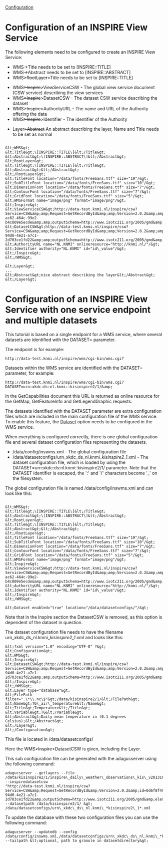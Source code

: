 [Configuration](Configuration.md)

Configuration of an INSPIRE View Service
========================================

The following elements need to be configured to create an INSPIRE View
Service:

-   WMS-&gt;Title needs to be set to \[INSPIRE::TITLE\]
-   WMS-&gt;Abstract needs to be set to \[INSPIRE::ABSTRACT\]
-   WMS~~&gt;RootLayer~~&gt;Title needs to be set to \[INSPIRE::TITLE\]

<!-- -->

-   WMS~~&gt;Inspire~~&gt;ViewServiceCSW - The global view service
    document (CSW service) describing the view services
-   WMS~~&gt;Inspire~~&gt;DatasetCSW - The dataset CSW service
    describing the dataset
-   WMS~~&gt;Inspire~~&gt;AuthorityURL - The name and URL of the
    Authority offering the data
-   WMS~~&gt;Inspire~~&gt;Identifier - The identifier of the Authority

<!-- -->

-   Layer~~&gt;Abstract~~ An abstract describing the layer, Name and
    Title needs to be set as normal

```

&lt;WMS&gt;
&lt;Title&gt;\[INSPIRE::TITLE\]&lt;/Title&gt;
&lt;Abstract&gt;\[INSPIRE::ABSTRACT\]&lt;/Abstract&gt;
&lt;RootLayer&gt;
&lt;Title&gt;\[INSPIRE::TITLE\]&lt;/Title&gt;
&lt;Abstract&gt;&lt;/Abstract&gt;
&lt;/RootLayer&gt;
&lt;TitleFont location="/data/fonts/FreeSans.ttf" size="19"/&gt;
&lt;SubTitleFont location="/data/fonts/FreeSans.ttf" size="10"/&gt;
&lt;DimensionFont location="/data/fonts/FreeSans.ttf" size="7"/&gt;
&lt;ContourFont location="/data/fonts/FreeSans.ttf" size="7"/&gt;
&lt;GridFont location="/data/fonts/FreeSans.ttf" size="5"/&gt;
&lt;WMSFormat name="image/png" format="image/png"/&gt;
&lt;Inspire&gt;
&lt;ViewServiceCSW&gt;http://data-test.knmi.nl/inspire/csw?Service=CSW&amp;amp;Request=GetRecordById&amp;amp;Version=2.0.2&amp;amp;id=9155a021-ac62-464c-99e2-b4c809e5ecde&amp;amp;outputSchema=http://www.isotc211.org/2005/gmd&amp;amp;elementSetName=full&lt;/ViewServiceCSW&gt;
&lt;DatasetCSW&gt;http://data-test.knmi.nl/inspire/csw?Service=CSW&amp;amp;Request=GetRecordById&amp;amp;Version=2.0.2&amp;amp;id=0d6f8f49-94d0-4e21-a7c1-2d703ce1fd22&amp;amp;outputSchema=http://www.isotc211.org/2005/gmd&amp;amp;elementSetName=full&lt;/DatasetCSW&gt;
&lt;AuthorityURL name="NL.KNMI" onlineresource="http://knmi.nl/"/&gt;
&lt;Identifier authority="NL.KNMI" id="id\_value"/&gt;
&lt;/Inspire&gt;
&lt;/WMS&gt;

&lt;Layer&gt;
...
&lt;Abstract&gt;nice abstract describing the layer&lt;/Abstract&gt;
&lt;/Layer&gt;

```

Configuration of an INSPIRE View Service with one service endpoint and multiple datasets
========================================================================================

This tutorial is based on a single endpoint for a WMS service, where
several datasets are identified with the DATASET= parameter.

The endpoint is for example:
```
http://data-test.knmi.nl/inspire/wms/cgi-bin/wms.cgi?
```

Datasets within the WMS service are identified with the DATASET=
parameter, for example:

```
http://data-test.knmi.nl/inspire/wms/cgi-bin/wms.cgi?DATASET=urn:xkdc:ds:nl.knmi::kisinspire2/1/&amp;
```

In the GetCapabilities document this URL is returned as online resource
for the GetMap, GetFeatureInfo and GetLegendGraphic requests.

The datasets identified with the DATASET parameter are extra
configuration files which are included in the main configuration file of
the WMS service. To enable this feature, the [Dataset](Dataset.md) option
needs to be configured in the WMS service.

When everything is configured correctly, there is one global
configuration file and several dataset configuration files representing
the datasets.

-   /data/config/inswms.xml - The global configuration file
-   /data/datasetconfigs/urn\_xkdc\_ds\_nl.knmi\_*kisinspire2\_1*.xml -
    The dataset configuration file, which is loaded by using the
    DATASET=urn:xkdc:ds:nl.knmi::kisinspire2/1/ parameter. Note that the
    DATASET identifier is escaped, the ':' and '/' characters become
    '\_' on the filesystem.

The global configuration file is named /data/config/inswms.xml and can
look like this:

```

&lt;WMS&gt;
&lt;Title&gt;\[INSPIRE::TITLE\]&lt;/Title&gt;
&lt;Abstract&gt;\[INSPIRE::ABSTRACT\]&lt;/Abstract&gt;
&lt;RootLayer&gt;
&lt;Title&gt;\[INSPIRE::TITLE\]&lt;/Title&gt;
&lt;Abstract&gt;&lt;/Abstract&gt;
&lt;/RootLayer&gt;
&lt;TitleFont location="/data/fonts/FreeSans.ttf" size="19"/&gt;
&lt;SubTitleFont location="/data/fonts/FreeSans.ttf" size="10"/&gt;
&lt;DimensionFont location="/data/fonts/FreeSans.ttf" size="7"/&gt;
&lt;ContourFont location="/data/fonts/FreeSans.ttf" size="7"/&gt;
&lt;GridFont location="/data/fonts/FreeSans.ttf" size="5"/&gt;
&lt;WMSFormat name="image/png" format="image/png"/&gt;
&lt;Inspire&gt;
&lt;ViewServiceCSW&gt;http://data-test.knmi.nl/inspire/csw?Service=CSW&amp;amp;Request=GetRecordById&amp;amp;Version=2.0.2&amp;amp;id=9155a021-ac62-464c-99e2-b4c809e5ecde&amp;amp;outputSchema=http://www.isotc211.org/2005/gmd&amp;amp;elementSetName=full&lt;/ViewServiceCSW&gt;
&lt;AuthorityURL name="NL.KNMI" onlineresource="http://knmi.nl/"/&gt;
&lt;Identifier authority="NL.KNMI" id="id\_value"/&gt;
&lt;/Inspire&gt;
&lt;/WMS&gt;

&lt;Dataset enabled="true" location="/data/datasetconfigs/"/&gt;
```

Note that in the Inspire section the DatasetCSW is removed, as this
option is dependent of the dataset in question.

The dataset configuration file needs to have the filename
urn\_xkdc\_ds\_nl.knmi\_*kisinspire2\_1*.xml and looks like this:
```
&lt;?xml version="1.0" encoding="UTF-8" ?&gt;
&lt;Configuration&gt;
&lt;WMS&gt;
&lt;Inspire&gt;
&lt;DatasetCSW&gt;http://data-test.knmi.nl/inspire/csw?Service=CSW&amp;amp;Request=GetRecordById&amp;amp;Version=2.0.2&amp;amp;id=0d6f8f49-94d0-4e21-a7c1-2d703ce1fd22&amp;amp;outputSchema=http://www.isotc211.org/2005/gmd&amp;amp;elementSetName=full&lt;/DatasetCSW&gt;
&lt;/Inspire&gt;
&lt;/WMS&gt;
&lt;Layer type="database"&gt;
&lt;FilePath
filter=".\*\\.nc\$"&gt;/data/kisinspire2/1/&lt;/FilePath&gt;
&lt;Name&gt;TG\_air\_temperature&lt;/Name&gt;
&lt;Title&gt;Temperature&lt;/Title&gt;
&lt;Variable&gt;TG&lt;/Variable&gt;
&lt;Abstract&gt;Daily mean temperature in (0.1 degrees
Celsius);&lt;/Abstract&gt;
&lt;/Layer&gt;
&lt;/Configuration&gt;
```
This file is located in /data/datasetconfigs/

Here the WMS~~&gt;Inspire~~&gt;DatasetCSW is given, including the Layer.

This sub configuration file can be generated with the adagucserver using
the following command:

```
adagucserver --getlayers --file
/data/kisinspire2/1/inspire\_daily\_weather\_observations\_kis\_v20131021.nc
--inspiredatasetcsw
"http://data-test.knmi.nl/inspire/csw?Service=CSW&amp;Request=GetRecordById&amp;Version=2.0.2&amp;id=0d6f8f49-94d0-4e21-a7c1-2d703ce1fd22&amp;outputSchema=http://www.isotc211.org/2005/gmd&amp;elementSetName=full"
--datasetpath /data/kisinspire2/1/ &gt;
/data/datasetconfigs/urn\_xkdc\_ds\_nl.knmi\_*kisinspire2\_1*.xml
```

To update the database with these two configuration files you can use
the following command:

```
adagucserver --updatedb --config
/data/config/inswms.xml,/data/datasetconfigs/urn\_xkdc\_ds\_nl.knmi\_*kisinspire2\_1*.xml
--tailpath &lt;optional, path to granule in datasetdirectory&gt;
```
